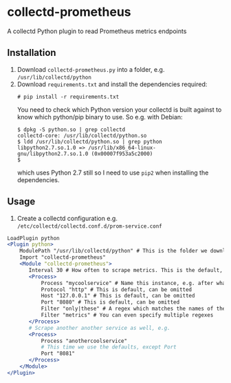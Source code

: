 # collectd-prometheus

A collectd Python plugin to read Prometheus metrics endpoints

## Installation

1. Download `collectd-prometheus.py` into a folder, e.g.
   `/usr/lib/collectd/python`
1. Download `requirements.txt` and install the dependencies required:
   ```terminal
   # pip install -r requirements.txt
   ```
   You need to check which Python version your collectd is built against to
   know which python/pip binary to use. So e.g. with Debian:
   ```terminal
   $ dpkg -S python.so | grep collectd
   collectd-core: /usr/lib/collectd/python.so
   $ ldd /usr/lib/collectd/python.so | grep python
   libpython2.7.so.1.0 => /usr/lib/x86_64-linux-gnu/libpython2.7.so.1.0 (0x00007f953a5c2000)
   $
   ```
   which uses Python 2.7 still so I need to use `pip2` when installing the
   dependencies.

## Usage
1. Create a collectd configuration e.g.
   `/etc/collectd/collectd.conf.d/prom-service.conf`
```apache
LoadPlugin python
<Plugin python>
    ModulePath "/usr/lib/collectd/python" # This is the folder we downloaded collectd-prometheus.py into before
    Import "collectd-prometheus"
    <Module "collectd-prometheus">
       Interval 30 # How often to scrape metrics. This is the default, can be omitted
       <Process>
           Process "mycoolservice" # Name this instance, e.g. after what service you're scraping
           Protocol "http" # This is default, can be omitted
           Host "127.0.0.1" # This is default, can be omitted
           Port "8080" # This is default, can be omitted
           Filter "only|these" # A regex which matches the names of the metrics you only want to include
           Filter "metrics" # You can even specify multiple regexes
       </Process>
       # Scrape another another service as well, e.g.
       <Process>
           Process "anothercoolservice"
           # This time we use the defaults, except Port
           Port "8081"
       </Process>
    </Module>
</Plugin>
```

